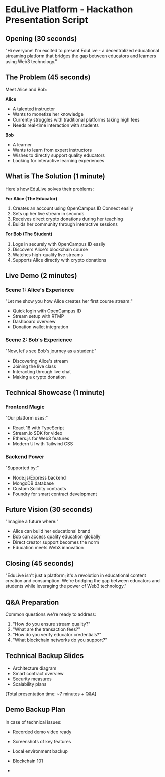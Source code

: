 # EduLive Platform - Hackathon Presentation Script

## Opening (30 seconds)

"Hi everyone! I'm excited to present EduLive - a decentralized educational streaming platform 
that bridges the gap between educators and learners using Web3 technology."

## The Problem (45 seconds)

Meet Alice and Bob:

**Alice**

- A talented instructor
- Wants to monetize her knowledge
- Currently struggles with traditional platforms taking high fees
- Needs real-time interaction with students

**Bob**

- A learner
- Wants to learn from expert instructors
- Wishes to directly support quality educators
- Looking for interactive learning experiences

## What is The Solution (1 minute)

Here's how EduLive solves their problems:

**For Alice (The Educator)**

1. Creates an account using OpenCampus ID Connect easily
2. Sets up her live stream in seconds
3. Receives direct crypto donations during her teaching
4. Builds her community through interactive sessions

**For Bob (The Student)**

1. Logs in securely with OpenCampus ID easily
2. Discovers Alice's blockchain course
3. Watches high-quality live streams
4. Supports Alice directly with crypto donations

## Live Demo (2 minutes)

### Scene 1: Alice's Experience

"Let me show you how Alice creates her first course stream:"

- Quick login with OpenCampus ID
- Stream setup with RTMP
- Dashboard overview
- Donation wallet integration

### Scene 2: Bob's Experience

"Now, let's see Bob's journey as a student:"

- Discovering Alice's stream
- Joining the live class
- Interacting through live chat
- Making a crypto donation

## Technical Showcase (1 minute)

### Frontend Magic

"Our platform uses:"

- React 18 with TypeScript
- Stream.io SDK for video
- Ethers.js for Web3 features
- Modern UI with Tailwind CSS

### Backend Power

"Supported by:"

- Node.js/Express backend
- MongoDB database
- Custom Solidity contracts
- Foundry for smart contract development

## Future Vision (30 seconds)

"Imagine a future where:"

- Alice can build her educational brand
- Bob can access quality education globally
- Direct creator support becomes the norm
- Education meets Web3 innovation

## Closing (45 seconds)

"EduLive isn't just a platform; it's a revolution in educational content creation and consumption. We're bridging the gap between educators and students while leveraging the power of Web3 technology."

## Q&A Preparation

Common questions we're ready to address:

1. "How do you ensure stream quality?"
2. "What are the transaction fees?"
3. "How do you verify educator credentials?"
4. "What blockchain networks do you support?"

## Technical Backup Slides

- Architecture diagram
- Smart contract overview
- Security measures
- Scalability plans

[Total presentation time: ~7 minutes + Q&A]

## Demo Backup Plan

In case of technical issues:

- Recorded demo video ready
- Screenshots of key features
- Local environment backup


- Blockchain 101
- 
